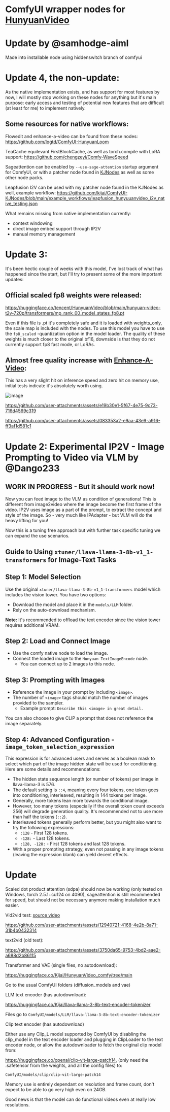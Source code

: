 # ComfyUI wrapper nodes for [HunyuanVideo](https://github.com/Tencent/HunyuanVideo)

# Update by @samhodge-aiml

Made into installable node using hiddenswitch branch of comfyui

# Update 4, the non-update:

As the native implementation exists, and has support for most features by now, I will mostly stop working on these nodes for anything but it's main purpose: early access and testing of potential new features that are difficult (at least for me) to implement natively.

## Some resources for native workflows:

Flowedit and enhance-a-video can be found from these nodes: https://github.com/logtd/ComfyUI-HunyuanLoom

TeaCache equilevant FirstBlockCache, as well as torch.compile with LoRA support: https://github.com/chengzeyi/Comfy-WaveSpeed

Sageattention can be enabled by `--use-sage-attention` startup argument for ComfyUI, or with a patcher node found in [KJNodes](https://github.com/kijai/ComfyUI-KJNodes) as well as some other node packs.

Leapfusion I2V can be used with my patcher node found in the KJNodes as well, example workflow: https://github.com/kijai/ComfyUI-KJNodes/blob/main/example_workflows/leapfusion_hunyuuanvideo_i2v_native_testing.json

What remains missing from native implementation currently:
- context windowing
- direct image embed support through IP2V
- manual memory management

# Update 3:

It's been hectic couple of weeks with this model, I've lost track of what has happened since the start, but I'll try to present some of the more important updates:

## Official scaled fp8 weights were released:

https://huggingface.co/tencent/HunyuanVideo/blob/main/hunyuan-video-t2v-720p/transformers/mp_rank_00_model_states_fp8.pt

Even if this file is .pt it's completely safe and it is loaded with weights_only, the scale map is included with the nodes. To use this model you have to use the `fp8_scaled` -quantization option in the model loader.
The quality of these weights is much closer to the original bf16, downside is that they do not currently support fp8 fast mode, or LoRAs.

## Almost free quality increase with [Enhance-A-Video](https://github.com/NUS-HPC-AI-Lab/Enhance-A-Video):

This has a very slight hit on inference speed and zero hit on memory use, initial tests indicate it's absolutely worth using.

![image](https://github.com/user-attachments/assets/68f0b5eb-aa23-49e1-a48f-fd3c4b1108ed)

https://github.com/user-attachments/assets/e19b30e1-5f67-4e75-9c73-716d4569c319

https://github.com/user-attachments/assets/083353a2-e9aa-43e9-a916-ff3af1d581c1



# Update 2: Experimental IP2V - Image Prompting to Video via VLM by @Dango233
## WORK IN PROGRESS - But it should work now!

Now you can feed image to the VLM as condition of generations! This is different from image2video where the image become the first frame of the video. IP2V uses image as a part of the prompt, to extract the concept and style of the image.
So - very much like IPAdapter - but VLM will do the heavy lifting for you!

Now this is a tuning free approach but with further task specific tuning we can expand the use scenarios.

## Guide to Using `xtuner/llava-llama-3-8b-v1_1-transformers` for Image-Text Tasks

## Step 1: Model Selection
Use the original `xtuner/llava-llama-3-8b-v1_1-transformers` model which includes the vision tower. You have two options:
- Download the model and place it in the `models/LLM` folder.
- Rely on the auto-download mechanism.

**Note:** It's recommended to offload the text encoder since the vision tower requires additional VRAM.

## Step 2: Load and Connect Image
- Use the comfy native node to load the image.
- Connect the loaded image to the `Hunyuan TextImageEncode` node.
  - You can connect up to 2 images to this node.

## Step 3: Prompting with Images
- Reference the image in your prompt by including `<image>`.
- The number of `<image>` tags should match the number of images provided to the sampler.
  - Example prompt: `Describe this <image> in great detail.`

You can also choose to give CLIP a prompt that does not reference the image separately.

## Step 4: Advanced Configuration - `image_token_selection_expression`
This expression is for advanced users and serves as a boolean mask to select which part of the image hidden state will be used for conditioning. Here are some details and recommendations:

- The hidden state sequence length (or number of tokens) per image in llava-llama-3 is 576.
- The default setting is `::4`, meaning every four tokens, one token goes into conditioning, interleaved, resulting in 144 tokens per image.
- Generally, more tokens lean more towards the conditional image.
- However, too many tokens (especially if the overall token count exceeds 256) will degrade generation quality. It's recommended not to use more than half the tokens (`::2`).
- Interleaved tokens generally perform better, but you might also want to try the following expressions:
  - `:128` - First 128 tokens.
  - `-128:` - Last 128 tokens.
  - `:128, -128:` - First 128 tokens and last 128 tokens.
- With a proper prompting strategy, even not passing in any image tokens (leaving the expression blank) can yield decent effects.

# Update

Scaled dot product attention (sdpa) should now be working (only tested on Windows, torch 2.5.1+cu124 on 4090), sageattention is still recommended for speed, but should not be necessary anymore making installation much easier.

Vid2vid test:
[source video](https://www.pexels.com/video/a-4x4-vehicle-speeding-on-a-dirt-road-during-a-competition-15604814/)

https://github.com/user-attachments/assets/12940721-4168-4e2b-8a71-31b4b0432314


text2vid (old test):

https://github.com/user-attachments/assets/3750da65-9753-4bd2-aae2-a688d2b86115


Transformer and VAE (single files, no autodownload):

https://huggingface.co/Kijai/HunyuanVideo_comfy/tree/main

Go to the usual ComfyUI folders (diffusion_models and vae)

LLM text encoder (has autodownload):

https://huggingface.co/Kijai/llava-llama-3-8b-text-encoder-tokenizer

Files go to `ComfyUI/models/LLM/llava-llama-3-8b-text-encoder-tokenizer`

Clip text encoder (has autodownload)

Either use any Clip_L model supported by ComfyUI by disabling the clip_model in the text encoder loader and plugging in ClipLoader to the text encoder node, or 
allow the autodownloader to fetch the original clip model from:

https://huggingface.co/openai/clip-vit-large-patch14, (only need the .safetensor from the weights, and all the config files) to:

`ComfyUI/models/clip/clip-vit-large-patch14`

Memory use is entirely dependant on resolution and frame count, don't expect to be able to go very high even on 24GB. 

Good news is that the model can do functional videos even at really low resolutions.
